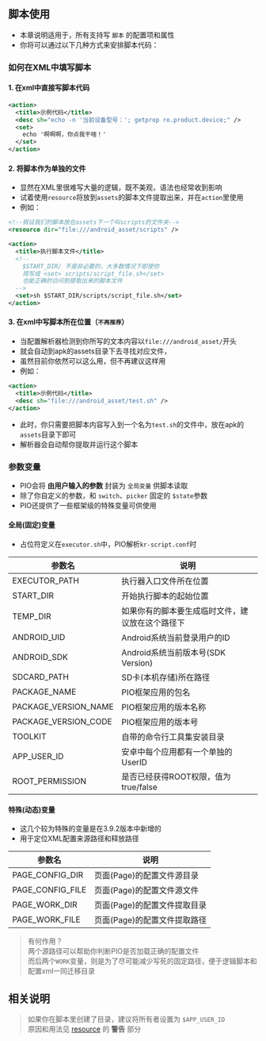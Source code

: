 
## 脚本使用
- 本章说明适用于，所有支持写 `脚本` 的配置项和属性
- 你将可以通过以下几种方式来安排脚本代码：

### 如何在XML中填写脚本

#### 1. 在xml中直接写脚本代码

```xml
<action>
  <title>示例代码</title>
  <desc sh="echo -n '当前设备型号：'; getprop ro.product.device;" />
  <set>
    echo '啊啊啊，你点我干啥！'
  </set>
</action>
```

#### 2. 将脚本作为单独的文件
- 显然在XML里很难写大量的逻辑，既不美观，语法也经常收到影响
- 试着使用`resource`将放到`assets`的脚本文件提取出来，并在`action`里使用
- 例如：

```xml
<!--假设我们的脚本放在assets下一个叫scripts的文件夹-->
<resource dir="file:///android_asset/scripts" />

<action>
  <title>执行脚本文件</title>
  <!--
    $START_DIR/ 不是非必要的，大多数情况下即使你
    简写成 <set> scripts/script_file.sh</set>
    也能正确的访问到提取出来的脚本文件
  -->
  <set>sh $START_DIR/scripts/script_file.sh</set>
</action>
```

#### 3. 在xml中写脚本所在位置（`不再推荐`）
- 当配置解析器检测到你所写的文本内容以`file:///android_asset/`开头
- 就会自动到apk的assets目录下去寻找对应文件，
- 虽然目前你依然可以这么用，但不再建议这样用
- 例如：

```xml
<action>
  <title>示例代码</title>
  <desc sh="file:///android_asset/test.sh" />
</action>
```

- 此时，你只需要把脚本内容写入到一个名为`test.sh`的文件中，放在apk的`assets`目录下即可
- 解析器会自动帮你提取并运行这个脚本


### 参数变量
- PIO会将 **由用户输入的参数** 封装为 `全局变量` 供脚本读取
- 除了你自定义的参数，和 `switch`、`picker` 固定的 `$state`参数
- PIO还提供了一些框架级的特殊变量可供使用

#### 全局(固定)变量
- 占位符定义在`executor.sh`中，PIO解析`kr-script.conf`时

| 参数名 | 说明 |
| - | - |
| EXECUTOR_PATH | 执行器入口文件所在位置 |
| START_DIR | 开始执行脚本的起始位置 |
| TEMP_DIR | 如果你有的脚本要生成临时文件，建议放在这个路径下 |
| ANDROID_UID | Android系统当前登录用户的ID |
| ANDROID_SDK | Android系统当前版本号(SDK Version) |
| SDCARD_PATH | SD卡(本机存储)所在路径 |
| PACKAGE_NAME | PIO框架应用的包名 |
| PACKAGE_VERSION_NAME | PIO框架应用的版本名称 |
| PACKAGE_VERSION_CODE | PIO框架应用的版本号 |
| TOOLKIT | 自带的命令行工具集安装目录 |
| APP_USER_ID | 安卓中每个应用都有一个单独的UserID |
| ROOT_PERMISSION | 是否已经获得ROOT权限，值为true/false |

#### 特殊(动态)变量
- 这几个较为特殊的变量是在3.9.2版本中新增的
- 用于定位XML配置来源路径和释放路径

| 参数名 | 说明 |
| - | - |
| PAGE_CONFIG_DIR | 页面(Page)的配置文件源目录 |
| PAGE_CONFIG_FILE | 页面(Page)的配置文件源文件 |
| PAGE_WORK_DIR | 页面(Page)的配置文件提取目录 |
| PAGE_WORK_FILE | 页面(Page)的配置文件提取路径 |

> 有何作用？<br />
> 两个源路径可以帮助你判断PIO是否加载正确的配置文件<br />
> 而后两个`WORK`变量，则是为了尽可能减少写死的固定路径，便于逻辑脚本和配置xml一同迁移目录


## 相关说明
> 如果你在脚本里创建了目录，建议将所有者设置为 `$APP_USER_ID` <br/>
> 原因和用法见 [resource](#/doc?doc=/docs/Resource.md) 的 **警告** 部分

